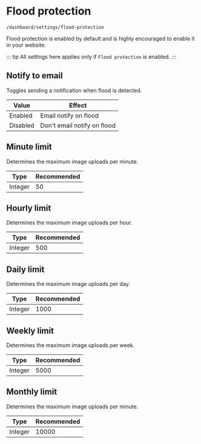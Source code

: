 # Flood protection

`/dashboard/settings/flood-protection`

Flood protection is enabled by default and is highly encouraged to enable it in your website.

::: tip
All settings here applies only if `Flood protection` is enabled.
:::

## Notify to email

Toggles sending a notification when flood is detected.

| Value    | Effect                      |
| -------- | --------------------------- |
| Enabled | Email notify on flood       |
| Disabled | Don't email notify on flood |

## Minute limit

Determines the maximum image uploads per minute.

| Type    | Recommended |
| ------- | ----------- |
| Integer | 50          |

## Hourly limit

Determines the maximum image uploads per hour.

| Type    | Recommended |
| ------- | ----------- |
| Integer | 500         |

## Daily limit

Determines the maximum image uploads per day.

| Type    | Recommended |
| ------- | ----------- |
| Integer | 1000        |

## Weekly limit

Determines the maximum image uploads per week.

| Type    | Recommended |
| ------- | ----------- |
| Integer | 5000        |

## Monthly limit

Determines the maximum image uploads per minute.

| Type    | Recommended |
| ------- | ----------- |
| Integer | 10000       |
